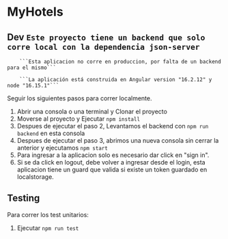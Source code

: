 # MyHotels

## Dev ```Este proyecto tiene un backend que solo corre local con la dependencia json-server```
        ```Esta aplicacion no corre en produccion, por falta de un backend para el mismo```

        ```La aplicación está construida en Angular version "16.2.12" y node "16.15.1"```

Seguir los siguientes pasos para correr localmente.

1. Abrir una consola o una terminal y Clonar el proyecto
2. Moverse al proyecto y Ejecutar ```npm install```
3. Despues de ejecutar el paso 2, Levantamos el backend con ```npm run backend``` en esta consola
4. Despues de ejecutar el paso 3, abrimos una nueva consola sin cerrar la anterior y ejecutamos ```npm start```
5. Para ingresar a la aplicacion solo es necesario dar click en "sign in".
6. Si se da click en logout, debe volver a ingresar desde el login, 
   esta aplicacion tiene un guard que valida si existe un token guardado en localstorage.


## Testing

Para correr los test unitarios:
1. Ejecutar ```npm run test```
